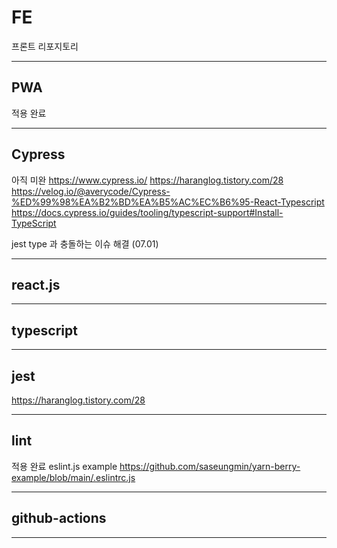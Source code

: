 # FE

프론트 리포지토리

---

## PWA

적용 완료

---

## Cypress

아직 미완
https://www.cypress.io/
https://haranglog.tistory.com/28
https://velog.io/@averycode/Cypress-%ED%99%98%EA%B2%BD%EA%B5%AC%EC%B6%95-React-Typescript
https://docs.cypress.io/guides/tooling/typescript-support#Install-TypeScript

jest type 과 충돌하는 이슈 해결 (07.01)

---

## react.js

---

## typescript

---

## jest

https://haranglog.tistory.com/28

---

## lint

적용 완료
eslint.js example
https://github.com/saseungmin/yarn-berry-example/blob/main/.eslintrc.js

---

## github-actions

---

